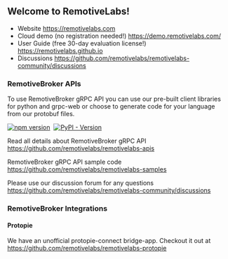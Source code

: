 ## Welcome to RemotiveLabs!

* Website https://remotivelabs.com
* Cloud demo (no registration needed!) https://demo.remotivelabs.com/
* User Guide (free 30-day evaluation license!) https://remotivelabs.github.io
* Discussions https://github.com/remotivelabs/remotivelabs-community/discussions

### RemotiveBroker APIs

To use RemotiveBroker gRPC API you can use our
pre-built client libraries for python and grpc-web or choose to generate code
for your language from our protobuf files.

[![npm version](https://img.shields.io/npm/v/remotivelabs-grpc-web-stubs.svg)](https://www.npmjs.com/package/remotivelabs-grpc-web-stubs)&nbsp;
[![PyPI - Version](https://img.shields.io/pypi/v/remotivelabs-broker.svg)](https://pypi.org/project/remotivelabs-broker)

Read all details about RemotiveBroker gRPC API <br>
https://github.com/remotivelabs/remotivelabs-apis

RemotiveBroker gRPC API sample code <br>
https://github.com/remotivelabs/remotivelabs-samples

Please use our discussion forum for any questions <br>
https://github.com/remotivelabs/remotivelabs-community/discussions

### RemotiveBroker Integrations

#### Protopie

We have an unofficial protopie-connect bridge-app.
Checkout it out at https://github.com/remotivelabs/remotivelabs-protopie

